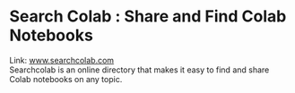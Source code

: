 # Search Colab : Share and Find Colab Notebooks
Link: <a href = "www.searchcolab.com">www.searchcolab.com</a></br>
Searchcolab is an online directory that makes it easy to find and share Colab notebooks on any topic.
